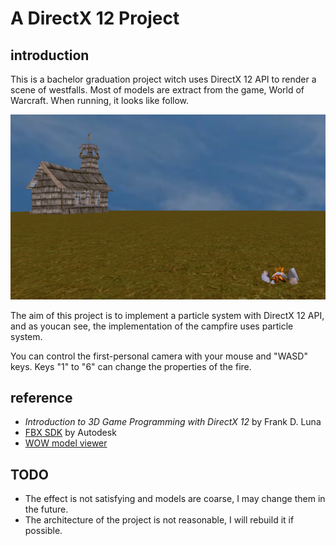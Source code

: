 # A DirectX 12 Project

## introduction

This is a bachelor graduation project witch uses DirectX 12 API to render a scene of westfalls. Most of models are extract from the game, World of Warcraft. When running, it looks like follow.

![westfall](https://github.com/Jim-Luo/DirectX12-Scene/blob/master/browse.png)

The aim of this project is to implement a particle system with DirectX 12 API, and as youcan see, the implementation of the campfire uses particle system.

You can control the first-personal camera with your mouse and "WASD" keys. Keys "1" to "6" can change the properties of the fire.

## reference

- _Introduction to 3D Game Programming with DirectX 12_ by Frank D. Luna
- [FBX SDK](https://www.autodesk.com/developer-network/platform-technologies/fbx-sdk-2019-0) by Autodesk
- [WOW model viewer](https://wowmodelviewer.net/new/)

## TODO

- The effect is not satisfying and models are coarse, I may change them in the future.
- The architecture of the project is not reasonable, I will rebuild it if possible.
